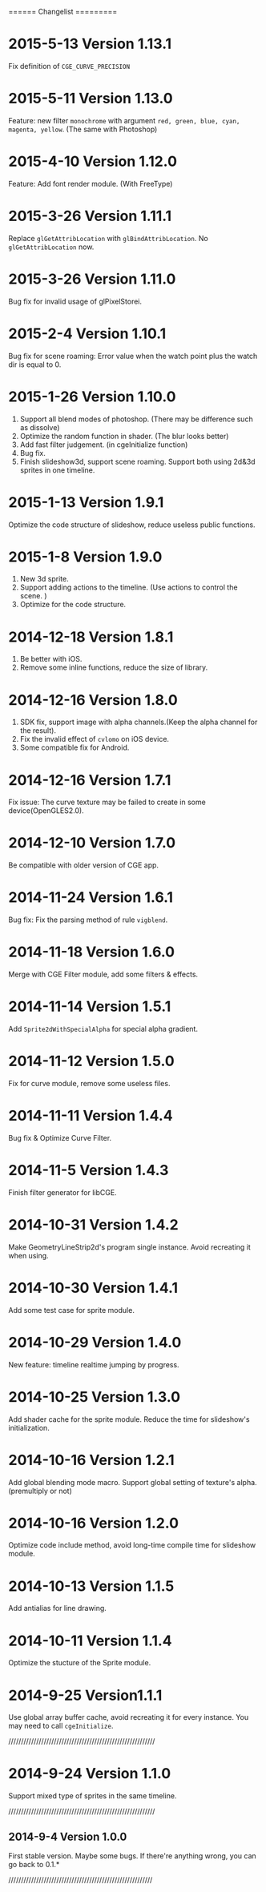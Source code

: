 
====== Changelist =========

# 2015-5-13 Version 1.13.1 #

Fix definition of ``CGE_CURVE_PRECISION``

# 2015-5-11 Version 1.13.0 #

Feature: new filter ``monochrome`` with argument ``red, green, blue, cyan, magenta, yellow``. (The same with Photoshop)

# 2015-4-10 Version 1.12.0 #

Feature: Add font render module. (With FreeType)

# 2015-3-26 Version 1.11.1 #

Replace ``glGetAttribLocation`` with ``glBindAttribLocation``.
No ``glGetAttribLocation`` now.

# 2015-3-26 Version 1.11.0 #

Bug fix for invalid usage of glPixelStorei.

# 2015-2-4 Version 1.10.1 #

Bug fix for scene roaming: Error value when the watch point plus the watch dir is equal to 0.

# 2015-1-26 Version 1.10.0 #

1. Support all blend modes of photoshop. (There may be difference such as dissolve)
2. Optimize the random function in shader. (The blur looks better)
3. Add fast filter judgement. (in cgeInitialize function)
4. Bug fix.
5. Finish slideshow3d, support scene roaming. Support both using 2d&3d sprites in one timeline.

# 2015-1-13 Version 1.9.1 #

Optimize the code structure of slideshow, reduce useless public functions.

# 2015-1-8 Version 1.9.0 #

1. New 3d sprite.
2. Support adding actions to the timeline. (Use actions to control the scene. )
3. Optimize for the code structure.

# 2014-12-18 Version 1.8.1 #

1. Be better with iOS.
2. Remove some inline functions, reduce the size of library.

# 2014-12-16 Version 1.8.0 #

1. SDK fix, support image with alpha channels.(Keep the alpha channel for the result).
2. Fix the invalid effect of ``cvlomo`` on iOS device.
3. Some compatible fix for Android.

# 2014-12-16 Version 1.7.1 #

Fix issue: The curve texture may be failed to create in some device(OpenGLES2.0).

# 2014-12-10 Version 1.7.0 #

Be compatible with older version of CGE app.

# 2014-11-24 Version 1.6.1 #

Bug fix: Fix the parsing method of rule ``vigblend``.

# 2014-11-18 Version 1.6.0 #

Merge with CGE Filter module, add some filters & effects.

# 2014-11-14 Version 1.5.1 #

Add ``Sprite2dWithSpecialAlpha`` for special alpha gradient.

# 2014-11-12 Version 1.5.0 #

Fix for curve module, remove some useless files.

# 2014-11-11 Version 1.4.4 #

Bug fix & Optimize Curve Filter.

# 2014-11-5 Version 1.4.3 #

Finish filter generator for libCGE.

# 2014-10-31 Version 1.4.2 #

Make GeometryLineStrip2d's program single instance. Avoid recreating it when using.

# 2014-10-30 Version 1.4.1 #

Add some test case for sprite module.

# 2014-10-29 Version 1.4.0 #

New feature: timeline realtime jumping by progress.

# 2014-10-25 Version 1.3.0 #

Add shader cache for the sprite module.
Reduce the time for slideshow's initialization.

# 2014-10-16 Version 1.2.1 #

Add global blending mode macro. Support global setting of texture's alpha.(premultiply or not)

# 2014-10-16 Version 1.2.0 #

Optimize code include method, avoid long-time compile time for slideshow module. 

# 2014-10-13 Version 1.1.5 #

Add antialias for line drawing.

# 2014-10-11 Version 1.1.4 #

Optimize the stucture of the Sprite module.

# 2014-9-25 Version1.1.1 #

Use global array buffer cache, avoid recreating it for every instance.
You may need to call ``cgeInitialize``.

//////////////////////////////////////////////////////////

# 2014-9-24 Version 1.1.0 #

Support mixed type of sprites in the same timeline.

//////////////////////////////////////////////////////////

## 2014-9-4 Version 1.0.0 ##
First stable version.
Maybe some bugs. If there're anything wrong, you can go back to 0.1.*

/////////////////////////////////////////////////////////